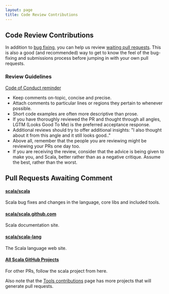 ```yaml
---
layout: page
title: Code Review Contributions
---
```

## Code Review Contributions

In addition to [bug fixing](./guide.html), you can help us review 
[waiting pull requests](#pull_requests_awaiting_comment). 
This is also a good (and recommended) way to get to know the feel of
the bug-fixing and submissions process before jumping in with your
own pull requests.

 
### Review Guidelines

[Code of Conduct reminder](../conduct.html)

* Keep comments on-topic, concise and precise.
* Attach comments to particular lines or regions they pertain to whenever possible.
* Short code examples are often more descriptive than prose.
* If you have thoroughly reviewed the PR and thought through all angles, LGTM (Looks Good To Me) is the preferred acceptance response.
* Additional reviews should try to offer additional insights: "I also thought about it from this angle and it still looks good.."
* Above all, remember that the people you are reviewing might be reviewing your PRs one day too.
* If you are receiving the review, consider that the advice is being given to make you, and Scala, better rather than as a negative critique. Assume the best, rather than the worst.

## Pull Requests Awaiting Comment

<div class="container">
<div class="row">
<div class="span4 doc-block">
<h4><a href="https://github.com/scala/scala/pulls">scala/scala</a></h4>
<p>Scala bug fixes and changes in the language, core libs and included tools.</p>
</div>
<div class="span4 doc-block">
<h4><a href="https://github.com/scala/scala.github.com/pulls">scala/scala.github.com</a></h4>
<p>Scala documentation site.</p>
</div>
</div>

<div class="row">
<div class="span4 doc-block">
<h4><a href="https://github.com/scala/scala-lang/pulls">scala/scala-lang</a></h4>
<p>The Scala language web site.</p>
</div>
<div class="span4 doc-block">
<h4><a href="https://github.com/scala">All Scala GitHub Projects</a></h4>
<p>For other PRs, follow the scala project from here.</p>
</div>
</div>
</div>

Also note that the [Tools contributions](./tools.html) page has more projects that will generate pull requests.
